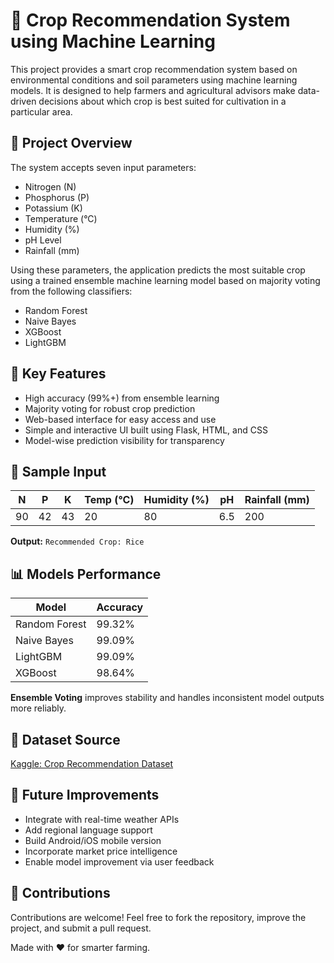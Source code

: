
# 🌾 Crop Recommendation System using Machine Learning

This project provides a smart crop recommendation system based on environmental conditions and soil parameters using machine learning models. It is designed to help farmers and agricultural advisors make data-driven decisions about which crop is best suited for cultivation in a particular area.

## 📌 Project Overview

The system accepts seven input parameters:
- Nitrogen (N)
- Phosphorus (P)
- Potassium (K)
- Temperature (°C)
- Humidity (%)
- pH Level
- Rainfall (mm)

Using these parameters, the application predicts the most suitable crop using a trained ensemble machine learning model based on majority voting from the following classifiers:
- Random Forest
- Naive Bayes
- XGBoost
- LightGBM

## 🧠 Key Features
- High accuracy (99%+) from ensemble learning
- Majority voting for robust crop prediction
- Web-based interface for easy access and use
- Simple and interactive UI built using Flask, HTML, and CSS
- Model-wise prediction visibility for transparency


## 🧪 Sample Input
| N  | P  | K  | Temp (°C) | Humidity (%) | pH  | Rainfall (mm) |
|----|----|----|------------|---------------|-----|----------------|
| 90 | 42 | 43 | 20         | 80            | 6.5 | 200            |

**Output:** `Recommended Crop: Rice`

## 📊 Models Performance

| Model          | Accuracy |
|----------------|----------|
| Random Forest  | 99.32%   |
| Naive Bayes    | 99.09%   |
| LightGBM       | 99.09%   |
| XGBoost        | 98.64%   |

**Ensemble Voting** improves stability and handles inconsistent model outputs more reliably.

## 📁 Dataset Source
[Kaggle: Crop Recommendation Dataset](https://www.kaggle.com/datasets/atharvaingle/crop-recommendation-dataset)

## 🔮 Future Improvements
- Integrate with real-time weather APIs
- Add regional language support
- Build Android/iOS mobile version
- Incorporate market price intelligence
- Enable model improvement via user feedback

## 🤝 Contributions
Contributions are welcome! Feel free to fork the repository, improve the project, and submit a pull request.

Made with ❤️ for smarter farming.
